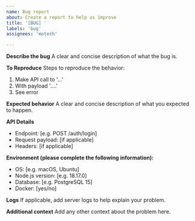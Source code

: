 ```yaml
---
name: Bug report
about: Create a report to help us improve
title: '[BUG] '
labels: 'bug'
assignees: 'motesh'

---
```


**Describe the bug**
A clear and concise description of what the bug is.

**To Reproduce**
Steps to reproduce the behavior:
1. Make API call to '...'
2. With payload '....'
3. See error

**Expected behavior**
A clear and concise description of what you expected to happen.

**API Details**
- Endpoint: [e.g. POST /auth/login]
- Request payload: [if applicable]
- Headers: [if applicable]

**Environment (please complete the following information):**
- OS: [e.g. macOS, Ubuntu]
- Node.js version: [e.g. 18.17.0]
- Database: [e.g. PostgreSQL 15]
- Docker: [yes/no]

**Logs**
If applicable, add server logs to help explain your problem.

**Additional context**
Add any other context about the problem here. 